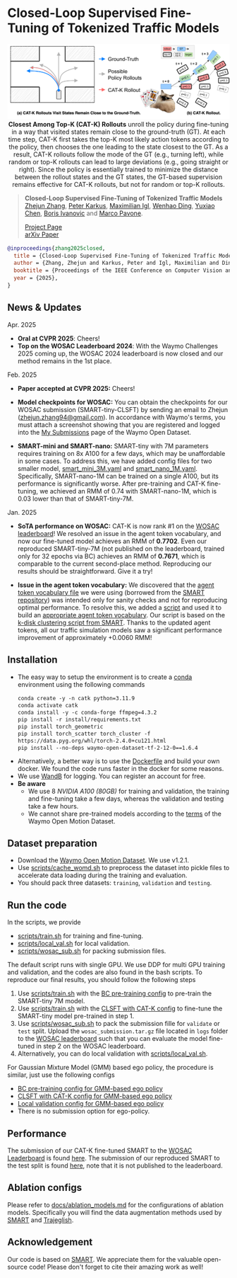 # Closed-Loop Supervised Fine-Tuning of Tokenized Traffic Models


<p align="center">
     <img src="docs/catk_banner.png" alt="Closest Among Top-K (CAT-K) rollouts unroll the policy during fine-tuning in a way that visited states remain close to the ground-truth.", width=760px>
     <br/><strong>Closest Among Top-K (CAT-K) Rollouts</strong> unroll the policy during fine-tuning in a way that visited states remain close to the ground-truth (GT). At each time step, CAT-K first takes the top-K most likely action tokens according to the policy, then chooses the one leading to the state closest to the GT. As a result, CAT-K rollouts follow the mode of the GT (e.g., turning left), while random or top-K rollouts can lead to large deviations (e.g., going straight or right). Since the policy is essentially trained to minimize the distance between the rollout states and the GT states, the GT-based supervision remains effective for CAT-K rollouts, but not for random or top-K rollouts.
</p>

> **Closed-Loop Supervised Fine-Tuning of Tokenized Traffic Models**            
> [Zhejun Zhang](https://zhejz.github.io/), [Peter Karkus](https://karkus.tilda.ws/), [Maximilian Igl](https://maximilianigl.com/), [Wenhao Ding](https://wenhao.pub/), [Yuxiao Chen](https://research.nvidia.com/labs/avg/author/yuxiao-chen/), [Boris Ivanovic](https://www.borisivanovic.com/) and [Marco Pavone](https://web.stanford.edu/~pavone/index.html).<br/>
> 
> [Project Page](https://zhejz.github.io/catk)<br/>
> [arXiv Paper](https://arxiv.org/abs/2412.05334)

```bibtex
@inproceedings{zhang2025closed,
  title = {Closed-Loop Supervised Fine-Tuning of Tokenized Traffic Models},
  author = {Zhang, Zhejun and Karkus, Peter and Igl, Maximilian and Ding, Wenhao and Chen, Yuxiao and Ivanovic, Boris and Pavone, Marco},
  booktitle = {Proceedings of the IEEE Conference on Computer Vision and Pattern Recognition (CVPR)},
  year = {2025},
}
```

## News & Updates

Apr. 2025
- **Oral at CVPR 2025**: Cheers!
- **Top on the WOSAC Leaderboard 2024**: With the Waymo Challenges 2025 coming up, the WOSAC 2024 leaderboard is now closed and our method remains in the 1st place.

Feb. 2025
- **Paper accepted at CVPR 2025:** Cheers!

- **Model checkpoints for WOSAC:** You can obtain the checkpoints for our WOSAC submission (SMART-tiny-CLSFT) by sending an email to Zhejun (zhejun.zhang94@gmail.com). In accordance with Waymo's terms, you must attach a screenshot showing that you are registered and logged into the [My Submissions](https://waymo.com/open/challenges/submissions) page of the Waymo Open Dataset.

- **SMART-mini and SMART-nano:** SMART-tiny with 7M parameters requires training on 8x A100 for a few days, which may be unaffordable in some cases. To address this, we have added config files for two smaller model, [smart_mini_3M.yaml](configs/model/smart_mini_3M.yaml) and [smart_nano_1M.yaml](configs/model/smart_nano_1M.yaml). Specifically, SMART-nano-1M can be trained on a single A100, but its performance is significantly worse. After pre-training and CAT-K fine-tuning, we achieved an RMM of 0.74 with SMART-nano-1M, which is 0.03 lower than that of SMART-tiny-7M. 

Jan. 2025
- **SoTA performance on WOSAC:** CAT-K is now rank #1 on the [WOSAC leaderboard](https://waymo.com/open/challenges/2024/sim-agents/)! We resolved an issue in the agent token vocabulary, and now our fine-tuned model achieves an RMM of **0.7702**. Even our reproduced SMART-tiny-7M (not published on the leaderboard, trained only for 32 epochs via BC) achieves an RMM of **0.7671**, which is comparable to the current second-place method. Reproducing our results should be straightforward. Give it a try!

- **Issue in the agent token vocabulary:** We discovered that the [agent token vocabulary file](src/smart/tokens/cluster_frame_5_2048_remove_duplicate.pkl) we were using (borrowed from the [SMART repository](https://github.com/rainmaker22/SMART/blob/main/smart/tokens/cluster_frame_5_2048.pkl)) was intended only for sanity checks and not for reproducing optimal performance. To resolve this, we added a [script](src/smart/tokens/traj_clustering.py) and used it to build an [appropriate agent token vocabulary](src/smart/tokens/agent_vocab_555_s2.pkl). Our script is based on the [k-disk clustering script from SMART](https://github.com/rainmaker22/SMART/blob/main/scripts/traj_clstering.py). Thanks to the updated agent tokens, all our traffic simulation models saw a significant performance improvement of approximately +0.0060 RMM!



## Installation
- The easy way to setup the environment is to create a [conda](https://docs.conda.io/en/latest/miniconda.html) environment using the following commands
  ```
  conda create -y -n catk python=3.11.9
  conda activate catk
  conda install -y -c conda-forge ffmpeg=4.3.2
  pip install -r install/requirements.txt
  pip install torch_geometric
  pip install torch_scatter torch_cluster -f https://data.pyg.org/whl/torch-2.4.0+cu121.html
  pip install --no-deps waymo-open-dataset-tf-2-12-0==1.6.4
  ```
- Alternatively, a better way is to use the [Dockerfile](install/Dockerfile) and build your own docker. We found the code runs faster in the docker for some reasons.
- We use [WandB](https://wandb.ai/) for logging. You can register an account for free.
- **Be aware**
  - We use 8 *NVIDIA A100 (80GB)* for training and validation, the training and fine-tuning take a few days, whereas the validation and testing take a few hours.
  - We cannot share pre-trained models according to the [terms](https://waymo.com/open/terms) of the Waymo Open Motion Dataset.


## Dataset preparation
- Download the [Waymo Open Motion Dataset](https://waymo.com/open/download/). We use v1.2.1.
- Use [scripts/cache_womd.sh](scripts/cache_womd.sh) to preprocess the dataset into pickle files to accelerate data loading during the training and evaluation.
- You should pack three datasets: `training`, `validation` and `testing`.

## Run the code
In the scripts, we provide
- [scripts/train.sh](scripts/train.sh) for training and fine-tuning.
- [scripts/local_val.sh](scripts/local_val.sh) for local validation.
- [scripts/wosac_sub.sh](scripts/wosac_sub.sh) for packing submission files.

The default script runs with single GPU. We use DDP for multi GPU training and validation, and the codes are also found in the bash scripts.
To reproduce our final results, you should follow the following steps
1. Use [scripts/train.sh](scripts/train.sh) with the [BC pre-training config](configs/experiment/pre_bc.yaml) to pre-train the SMART-tiny 7M model.
2. Use [scripts/train.sh](scripts/train.sh) with the [CLSFT with CAT-K config](configs/experiment/clsft.yaml) to fine-tune the SMART-tiny model pre-trained in step 1.
3. Use [scripts/wosac_sub.sh](scripts/wosac_sub.sh) to pack the submission fille for `validate` or `test` split. Upload the `wosac_submission.tar.gz` file located in `logs` folder to the [WOSAC leaderboard](https://waymo.com/open/challenges/2024/sim-agents/) such that you can evaluate the model fine-tuned in step 2 on the WOSAC leaderboard.
4. Alternatively, you can do local validation with [scripts/local_val.sh](scripts/local_val.sh).

For Gaussian Mixture Model (GMM) based ego policy, the procedure is similar, just use the following configs
- [BC pre-training config for GMM-based ego policy](configs/experiment/ego_gmm_pre_bc.yaml)
- [CLSFT with CAT-K config for GMM-based ego policy](configs/experiment/ego_gmm_clsft.yaml)
- [Local validation config for GMM-based ego policy](configs/experiment/ego_gmm_local_val.yaml)
- There is no submission option for ego-policy.

## Performance

The submission of our CAT-K fine-tuned SMART to the [WOSAC Leaderboard](https://waymo.com/open/challenges/2024/sim-agents/) is found [here](https://waymo.com/open/challenges/sim-agents/results/5ea7a3eb-7337/1731338655639000/).
The submission of our reproduced SMART to the test split is found [here](https://waymo.com/open/challenges/sim-agents/results/5ea7a3eb-7337/1731391949275000/), note that it is not published to the leaderboard.

## Ablation configs

Please refer to [docs/ablation_models.md](docs/ablation_models.md) for the configurations of ablation models.
Specifically you will find the data augmentation methods used by [SMART](https://arxiv.org/abs/2207.05844) and [Trajeglish](https://arxiv.org/abs/2312.04535).

## Acknowledgement

Our code is based on [SMART](https://github.com/rainmaker22/SMART). We appreciate them for the valuable open-source code! Please don't forget to cite their amazing work as well!
